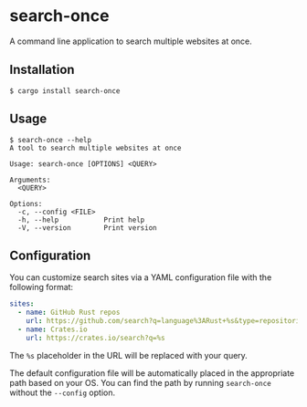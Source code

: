 # search-once

A command line application to search multiple websites at once.

## Installation

```console
$ cargo install search-once
```

## Usage

```console
$ search-once --help
A tool to search multiple websites at once

Usage: search-once [OPTIONS] <QUERY>

Arguments:
  <QUERY>

Options:
  -c, --config <FILE>
  -h, --help           Print help
  -V, --version        Print version
```

## Configuration

You can customize search sites via a YAML configuration file with the following format:

```yaml
sites:
  - name: GitHub Rust repos
    url: https://github.com/search?q=language%3ARust+%s&type=repositories
  - name: Crates.io
    url: https://crates.io/search?q=%s
```

The `%s` placeholder in the URL will be replaced with your query.

The default configuration file will be automatically placed in the appropriate path based on your OS. You can find the path by running `search-once` without the `--config` option.
